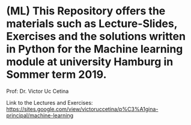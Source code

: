 # (ML) This Repository offers the materials such as Lecture-Slides, Exercises and the solutions written in Python for the Machine learning module at university Hamburg in Sommer term 2019.

Prof: Dr. Victor Uc Cetina 

Link to the Lectures and Exercises:
https://sites.google.com/view/victoruccetina/p%C3%A1gina-principal/machine-learning
